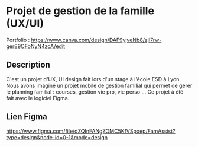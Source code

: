# Projet de gestion de la famille (UX/UI)

Portfolio : https://www.canva.com/design/DAF9yjveNb8/zjI7rw-ger89OFoNyN4zcA/edit

## Description

C'est un projet d'UX, UI design fait lors d'un stage à l'école ESD à Lyon. Nous avons imaginé un projet mobile de gestion familial qui permet de gérer le planning familial : courses, gestion vie pro, vie perso ... Ce projet à été fait avec le logiciel Figma.

## Lien Figma

https://www.figma.com/file/dZQInFANgZOMC5KfVSpoep/FamAssist?type=design&node-id=0-1&mode=design

